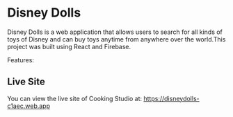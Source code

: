 # Disney Dolls #

Disney Dolls is a web application that allows users to search for all kinds of toys of Disney and can buy toys anytime from anywhere over the world.This project was built using React and Firebase.

Features:


## Live Site ##
You can view the live site of Cooking Studio at: https://disneydolls-c1aec.web.app  
